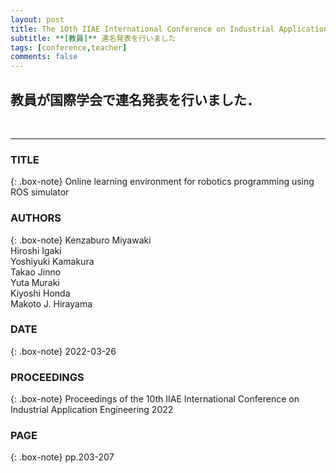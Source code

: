 ```yaml
---
layout: post
title: The 10th IIAE International Conference on Industrial Application Engineering 2022(ICIAE2022) 
subtitle: **[教員]** 連名発表を行いました
tags: [conference,teacher]
comments: false
---
```

## 教員が国際学会で連名発表を行いました．
<br>
<hr>

### TITLE

{: .box-note}
Online learning environment for robotics programming using ROS simulator

### AUTHORS

{: .box-note}
Kenzaburo Miyawaki<br>
Hiroshi Igaki<br>
Yoshiyuki Kamakura<br>
Takao Jinno<br>
Yuta Muraki<br>
Kiyoshi Honda<br>
Makoto J. Hirayama

### DATE

{: .box-note}
2022-03-26


### PROCEEDINGS

{: .box-note}
Proceedings of the 10th IIAE International Conference on Industrial Application Engineering 2022

### PAGE

{: .box-note}
pp.203-207
